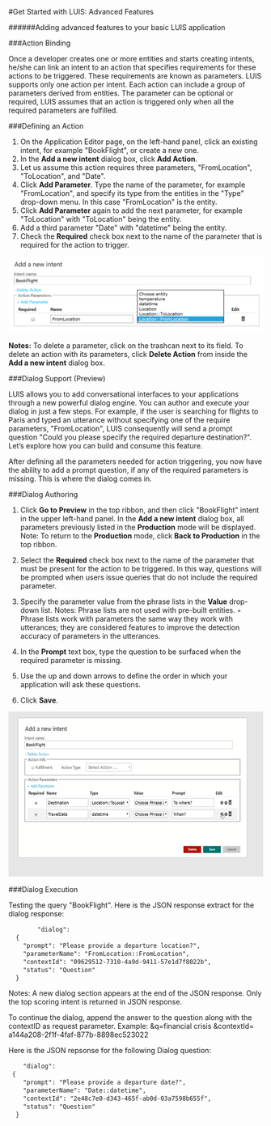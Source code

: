 <!-- NavPath: GetStartedLUISAdvanced
LinkLabel: Get Started With LUIS-Advanced
Url: LUIS-api/documentation/GetStartedWithLUIS-Advanced
Weight: 100 -->

#Get Started with LUIS: Advanced Features

######Adding advanced features to your basic LUIS application

###Action Binding

Once a developer creates one or more entities and starts creating intents, he/she can link an intent to an action that specifies requirements for these actions to be triggered. These requirements are known as parameters. LUIS supports only one action per intent. Each action can include a group of parameters derived from entities. The parameter can be optional or required, LUIS assumes that an action is triggered only when all the required parameters are fulfilled. 

###Defining an Action

1. On the Application Editor page, on the left-hand panel, click an existing intent, for example "BookFlight", or create a new one.
2. In the **Add a new intent** dialog box, click **Add Action**.
3. Let us assume this action requires three parameters, "FromLocation", "ToLocation", and "Date".
4. Click **Add Parameter**. Type the name of the parameter, for example "FromLocation", and specify its type from the entities in the "Type" drop-down menu. In this case "FromLocation" is the entity. 
5. Click **Add Parameter** again to add the next parameter, for example "ToLocation" with "ToLocation" being the entity.
6. Add a third parameter "Date" with "datetime" being the entity.
7. Check the **Required** check box next to the name of the parameter that is required for the action to trigger.

![Adding Action Binding](./Images/AddActionBinding.PNG)

**Notes:**
To delete a parameter, click on the trashcan next to its field. To delete an action with its parameters, click **Delete Action** from inside the **Add a new intent** dialog box.

###Dialog Support (Preview)

LUIS allows you to add conversational interfaces to your applications through a new powerful dialog engine. You can author and execute your dialog in just a few steps. For example, if the user is searching for flights to Paris and typed an utterance without specifying one of the require parameters, "FromLocation", LUIS consequently will send a prompt question "Could you please specify the required departure destination?". Let’s explore how you can build and consume this feature. 

After defining all the parameters needed for action triggering, you now have the ability to add a prompt question, if any of the required parameters is missing. This is where the dialog comes in. 

###Dialog Authoring

1. Click **Go to Preview** in the top ribbon, and then click "BookFlight" intent in the upper left-hand panel. In the **Add a new intent** dialog box, all parameters previously listed in the **Production** mode will be displayed. Note: To return to the **Production** mode, click **Back to Production** in the top ribbon. 
2. Select the **Required** check box next to the name of the parameter that must be present for the action to be triggered. In this way, questions will be prompted when users issue queries that do not include the required parameter. 
3. Specify the parameter value from the phrase lists in the **Value** drop-down list.
 Notes: Phrase lists are not used with pre-built entities.
◦ Phrase lists work with parameters the same way they work with utterances; they are considered features to improve the detection accuracy of parameters in the utterances. 

4. In the **Prompt** text box, type the question to be surfaced when the required parameter is missing. 
5. Use the up and down arrows to define the order in which your application will ask these questions. 
6. Click **Save**. 

![Adding prompts](./Images/AddingPrompts.PNG)

###Dialog Execution

Testing the query "BookFlight". Here is the JSON response extract for the dialog response: 

```
        "dialog": 
  {
    "prompt": "Please provide a departure location?",
    "parameterName": "FromLocation::FromLocation",
    "contextId": "09629512-7310-4a9d-9411-57e1d7f8022b",
    "status": "Question"
  }
```
Notes: 
A new dialog section appears at the end of the JSON response. 
Only the top scoring intent is returned in JSON response.


To continue the dialog, append the answer to the question along with the contextID as request parameter. Example: &q=financial crisis &contextId= a144a208-2f1f-4faf-877b-8898ec523022 

Here is the JSON repsonse for the following Dialog question: 
```
    "dialog":  
 {
    "prompt": "Please provide a departure date?",
    "parameterName": "Date::datetime",
    "contextId": "2e48c7e0-d343-465f-ab0d-03a7598b655f",
    "status": "Question"
  }
```
